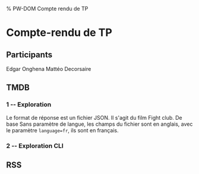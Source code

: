 % PW-DOM Compte rendu de TP

# Compte-rendu de TP

## Participants

Edgar Onghena Mattéo Decorsaire

## TMDB

### 1 -- Exploration

Le format de réponse est un fichier JSON. Il s'agit du film Fight club. De base Sans paramètre de langue, les champs du
fichier sont en anglais, avec le paramètre `language=fr`, ils sont en français.

### 2 -- Exploration CLI

## RSS

